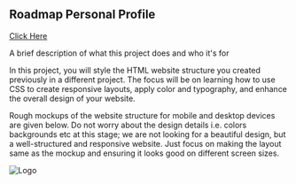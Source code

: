 
## Roadmap Personal Profile

[Click Here](https://roadmap.sh/projects/portfolio-website)


A brief description of what this project does and who it's for

In this project, you will style the HTML website structure you created previously in a different project. The focus will be on learning how to use CSS to create responsive layouts, apply color and typography, and enhance the overall design of your website.

Rough mockups of the website structure for mobile and desktop devices are given below. Do not worry about the design details i.e. colors backgrounds etc at this stage; we are not looking for a beautiful design, but a well-structured and responsive website. Just focus on making the layout same as the mockup and ensuring it looks good on different screen sizes.


![Logo](https://assets.roadmap.sh/guest/portfolio-template-xdhki.png)